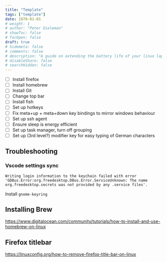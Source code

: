 ```yaml
---
title: "Template"
tags: ["template"]
date: 1970-01-01
# weight: 1
# author: "Peter Dieleman"
# showToc: false
# TocOpen: false
draft: true
# hidemeta: false
# comments: false
# description: "A guide on extending the battery life of your linux laptop"
# disableShare: false
# searchHidden: false
---
```


- [ ] Install firefox
- [ ] Install homebrew
- [ ] Install Git
- [ ] Change top bar
- [ ] Install fish
- [ ] Set up hotkeys
- [ ] Fix meta+up + meta+down key bindings to mirror windows behaviour
- [ ] Set up ssh agent
- [ ] Ensure sleep is energy efficient
- [ ] Set up task manager, turn off grouping
- [ ] Set up (3rd level?) modifier key for easy typing of German characters

## Troubleshooting

### Vscode settings sync

`Writing login information to the keychain failed with error 'GDBus.Error:org.freedesktop.DBus.Error.ServiceUnknown: The name org.freedesktop.secrets was not provided by any .service files'.`

Install `gnome-keyring`

## Installing Brew

<https://www.digitalocean.com/community/tutorials/how-to-install-and-use-homebrew-on-linux>

## Firefox titlebar

<https://linuxconfig.org/how-to-remove-firefox-title-bar-on-linux>
